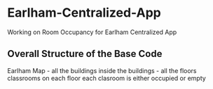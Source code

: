 # Earlham-Centralized-App
Working on Room Occupancy for Earlham Centralized App

## Overall Structure of the Base Code
Earlham Map - all the buildings
inside the buildings - all the floors
classrooms on each floor
each clasroom is either occupied or empty
